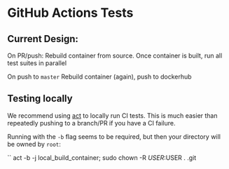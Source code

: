 # GitHub Actions Tests

## Current Design:
On PR/push:
  Rebuild container from source. Once container is built, run all test suites in parallel

On push to `master`
  Rebuild container (again), push to dockerhub


## Testing locally

We recommend using [act](https://github.com/nektos/act) to locally run CI tests.
This is much easier than repeatedly pushing to a branch/PR if you have a CI failure.

Running with the `-b` flag seems to be required, but then your directory will be owned by `root`:

``
act -b -j local_build_container; sudo chown -R $USER:$USER . .git
```
